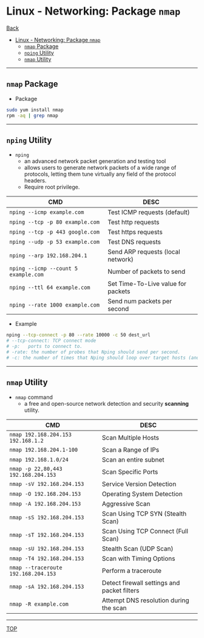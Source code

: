 # Linux - Networking: Package `nmap`

[Back](../../index.md)

- [Linux - Networking: Package `nmap`](#linux---networking-package-nmap)
  - [`nmap` Package](#nmap-package)
  - [`nping` Utility](#nping-utility)
  - [`nmap` Utility](#nmap-utility)

---

## `nmap` Package

- Package

```sh
sudo yum install nmap
rpm -aq | grep nmap
```

---

## `nping` Utility

- `nping`
  - an advanced network packet generation and testing tool
  - allows users to generate network packets of a wide range of protocols, letting them tune virtually any field of the protocol headers.
  - Require root privilege.

| CMD                                  | DESC                               |
| ------------------------------------ | ---------------------------------- |
| `nping --icmp example.com`           | Test ICMP requests (default)       |
| `nping --tcp -p 80 example.com`      | Test http requests                 |
| `nping --tcp -p 443 google.com`      | Test https requests                |
| `nping --udp -p 53 example.com`      | Test DNS requests                  |
| `nping --arp 192.168.204.1`          | Send ARP requests (local network)  |
| `nping --icmp --count 5 example.com` | Number of packets to send          |
| `nping --ttl 64 example.com`         | Set Time-To-Live value for packets |
| `nping --rate 1000 example.com`      | Send num packets per second        |

- Example

```sh
nping --tcp-connect -p 80 --rate 10000 -c 50 dest_url
# --tcp-connect: TCP connect mode
# -p:   ports to connect to.
# -rate: the number of probes that Nping should send per second.
# -c: the number of times that Nping should loop over target hosts (and in some cases target ports).
```

---

## `nmap` Utility

- `nmap` command
  - a free and open-source network detection and security **scanning** utility.

| CMD                                 | DESC                                        |
| ----------------------------------- | ------------------------------------------- |
| `nmap 192.168.204.153 192.168.1.2`  | Scan Multiple Hosts                         |
| `nmap 192.168.204.1-100`            | Scan a Range of IPs                         |
| `nmap 192.168.1.0/24`               | Scan an entire subnet                       |
| `nmap -p 22,80,443 192.168.204.153` | Scan Specific Ports                         |
| `nmap -sV 192.168.204.153`          | Service Version Detection                   |
| `nmap -O 192.168.204.153`           | Operating System Detection                  |
| `nmap -A 192.168.204.153`           | Aggressive Scan                             |
| `nmap -sS 192.168.204.153`          | Scan Using TCP SYN (Stealth Scan)           |
| `nmap -sT 192.168.204.153`          | Scan Using TCP Connect (Full Scan)          |
| `nmap -sU 192.168.204.153`          | Stealth Scan (UDP Scan)                     |
| `nmap -T4 192.168.204.153`          | Scan with Timing Options                    |
| `nmap --traceroute 192.168.204.153` | Perform a traceroute                        |
| `nmap -sA 192.168.204.153`          | Detect firewall settings and packet filters |
| `nmap -R example.com`               | Attempt DNS resolution during the scan      |

---

[TOP](#linux---networking-package-nmap)
